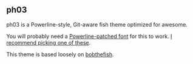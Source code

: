 ## ph03

ph03 is a Powerline-style, Git-aware fish theme optimized for awesome.

You will probably need a [Powerline-patched font][patching] for this to work.
[I recommend picking one of these][fonts].

This theme is based loosely on [bobthefish][bobthefish].

[patching]:   https://powerline.readthedocs.org/en/latest/fontpatching.html
[fonts]:      https://github.com/Lokaltog/powerline-fonts
[bobthefish]:   https://github.com/bpinto/oh-my-fish/tree/master/themes/bobthefish
